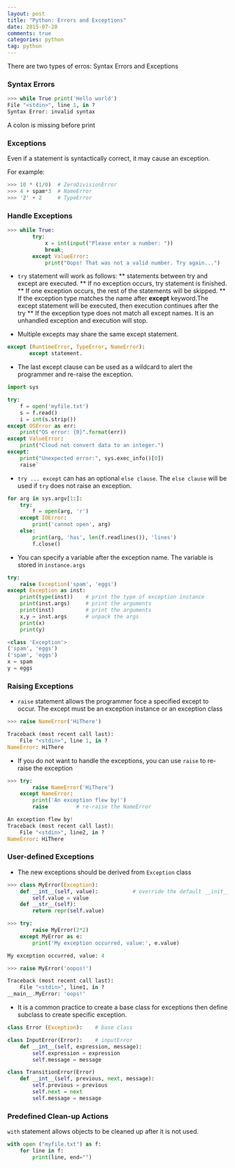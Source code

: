 ```yaml
---
layout: post
title: "Python: Errors and Exceptions"
date: 2015-07-20
comments: true
categories: python
tag: python
---
```


There are two types of erros: Syntax Errors and Exceptions

### Syntax Errors

``` python
>>> while True print('Hello world')
File "<stdin>", line 1, in ?
Syntax Error: invalid syntax
```
A colon is missing before print

<!-- more -->

### Exceptions

Even if a statement is syntactically correct, it may cause an exception.

For example:

``` python
>>> 10 * (1/0)  # ZeroDivisionError
>>> 4 + spam*3  # NameError
>>> '2' + 2     # TypeError
```

### Handle Exceptions

``` python
>>> while True:
        try:
            x = int(input("Please enter a number: "))
            break;
        except ValueError:
            print("Oops! That was not a valid number. Try again...")
```

* `try` statement will work as follows:
** statements between try and except are executed.
** If no exception occurs, try statement is finished.
** If one exception occurs, the rest of the statements will be skipped.
  ** If the exception type matches the name after **except** keyword.The except statement will be executed, then execution continues after the try
  ** If the exception type does not match all except names. It is an unhandled exception and execution will stop.


* Multiple excepts may share the same except statement.

``` python
except (RuntimeError, TypeError, NameError):
       except statement.
```

* The last except clause can be used as a wildcard to alert the programmer and re-raise the exception.

``` python
import sys

try:
    f = open('myfile.txt')
    s = f.read()
    i = int(s.strip())
except OSError as err:
    print("OS error: {0}".format(err))
except ValueError:
    print("Cloud not convert data to an integer.")
except:
    print("Unexpected error:", sys.exec_info()[0])
    raise`
```
* `try ... except` can has an optional `else clause`. The `else clause` will be used if `try` does not raise an exception.

``` python
for arg in sys.argv[1:]:
    try: 
        f = open(arg, 'r')
    except IOError:
        print('cannot open', arg)
    else:
        print(arg, 'has', len(f.readlines()), 'lines')
        f.close()
```

* You can specify a variable after the exception name. The variable is stored in `instance.args` 

``` python
try: 
    raise Exception('spam', 'eggs')
except Exception as inst:
    print(type(inst))    # print the type of exception instance
    print(inst.args)     # print the arguments
    print(inst)          # print the arguments
    x,y = inst.args      # unpack the args
    print(x)
    print(y)

<class 'Exception'>
('spam', 'eggs')
('spam', 'eggs')
x = spam
y = eggs

```

### Raising Exceptions

* `raise` statement allows the programmer foce a specified except to occur. The except must be an exception instance or an exception class

``` python
>>> raise NameError('HiThere')

Traceback (most recent call last):
    File "<stdin>", line 1, in ?
NameError: HiThere
```

* If you do not want to handle the exceptions, you can use `raise` to re-raise the exception

``` python
>>> try:
        raise NameError('HiThere')
    except NameError:
        print('An exception flew by!')
        raise         # re-raise the NameError

An exception flew by!
Traceback (most recent call last):
    File "<stdin>", line2, in ?
NameError: HiThere

```
### User-defined Exceptions

* The new exceptions should be derived from `Exception` class

``` python
>>> class MyError(Exception):
    def __int__(self, value):           # override the default __init__()
        self.value = value
    def __str__(self):
        return repr(self.value)

>>> try:
        raise MyError(2*2)
    except MyError as e:
        print('My exception occurred, value:', e.value)

My exception occurred, value: 4

>>> raise MyError('oopos!')

Traceback (most recent call last):
    File "<stdin>", line1, in ?
__main__.MyError: 'oops!'

```

* It is a common practice to create a base class for exceptions then define subclass to create specific exception.

``` python
class Error (Exception):    # base class

class InputError(Error):    # inputError
    def __int__(self, expression, message):
        self.expression = expression
        self.message = message

class TransitionError(Error)
    def __int__(self, previous, next, message):
        self.previous = previous
        self.next = next
        self.message = message

```

### Predefined Clean-up Actions

`with` statement allows objects to be cleaned up after it is not used.

``` python
with open ("myfile.txt") as f:
    for line in f:
        print(line, end="")
```
